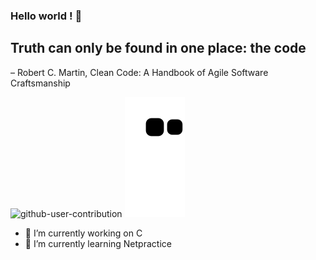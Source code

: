 ### Hello world ! 👋


##  Truth can only be found in one place: the code 
– Robert C. Martin, Clean Code: A Handbook of Agile Software Craftsmanship


![github-user-contribution](https://user-images.githubusercontent.com/58959408/157782696-8bc9ca49-ca61-4ab5-8b83-49c4e76c1a8f.svg)
![](https://github.com/ella578/ella578/blob/main/2023/snake_svg.svg)

- 🔭 I’m currently working on C
- 🌱 I’m currently learning Netpractice
<!--
**ella578/ella578** is a ✨ _special_ ✨ repository because its `README.md` (this file) appears on your GitHub profile.

Here are some ideas to get you started:

- 🔭 I’m currently working on ...
- 🌱 I’m currently learning ...
- 👯 I’m looking to collaborate on ...
- 🤔 I’m looking for help with ...
- 💬 Ask me about ...
- 📫 How to reach me: ...
- 😄 Pronouns: ...
- ⚡ Fun fact: ...
-->
